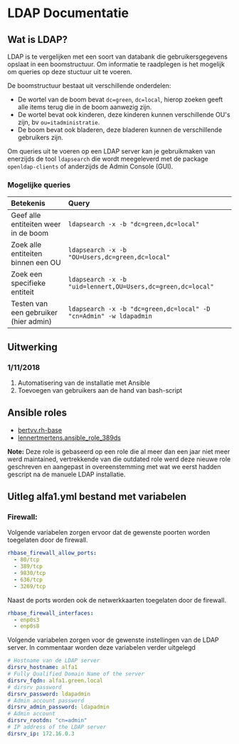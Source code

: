 # LDAP Documentatie

## Wat is LDAP?

LDAP is te vergelijken met een soort van databank die gebruikersgegevens opslaat in een boomstructuur. Om informatie te raadplegen is het mogelijk om queries op deze stuctuur uit te voeren.

De boomstructuur bestaat uit verschillende onderdelen:

- De wortel van de boom bevat `dc=green`, `dc=local`, hierop zoeken geeft alle items terug die in de boom aanwezig zijn.
- De wortel bevat ook kinderen, deze kinderen kunnen verschillende OU's zijn, bv `ou=itadministratie`. 
- De boom bevat ook bladeren, deze bladeren kunnen de verschillende gebruikers zijn.

Om queries uit te voeren op een LDAP server kan je gebruikmaken van enerzijds de tool `ldapsearch` die wordt meegeleverd met de package `openldap-clients` of anderzijds de Admin Console (GUI). 

### Mogelijke queries

| Betekenis | Query |
| :-------- | :---- |
| Geef alle entiteiten weer in de boom | `ldapsearch -x -b "dc=green,dc=local"`                    |
| Zoek alle entiteiten binnen een OU   | `ldapsearch -x -b "OU=Users,dc=green,dc=local"`           |
| Zoek een specifieke entiteit         | `ldapsearch -x -b "uid=lennert,OU=Users,dc=green,dc=local"`|
| Testen van een gebruiker (hier admin)| `ldapsearch -x -b "dc=green,dc=local" -D "cn=Admin" -w ldapadmin` |

## Uitwerking

### 1/11/2018
1. Automatisering van de installatie met Ansible 
2. Toevoegen van gebruikers aan de hand van bash-script

## Ansible roles
- [bertvv.rh-base](https://github.com/bertvv/ansible-role-rh-base)
- [lennertmertens.ansible_role_389ds](https://github.com/LennertMertens/ansible-role-389ds)

**Note:** Deze role is gebaseerd op een role die al meer dan een jaar niet meer werd maintained, vertrekkende van die outdated role werd deze nieuwe role geschreven en aangepast in overeenstemming met wat we eerst hadden gescript na de manuele LDAP installatie.


## Uitleg alfa1.yml bestand met variabelen

### Firewall: 
Volgende variabelen zorgen ervoor dat de gewenste poorten worden toegelaten door de firewall.
```yml
rhbase_firewall_allow_ports:
  - 80/tcp
  - 389/tcp
  - 9830/tcp
  - 636/tcp
  - 3269/tcp
```

Naast de ports worden ook de netwerkkaarten toegelaten door de firewall.
```yaml
rhbase_firewall_interfaces:
  - enp0s3
  - enp0s8
```

Volgende variabelen zorgen voor de gewenste instellingen van de LDAP server. In commentaar worden deze variabelen verder uitgelegd
```yaml
# Hostname van de LDAP server
dirsrv_hostname: alfa1
# Fully Qualified Domain Name of the server
dirsrv_fqdn: alfa1.green.local
# dirsrv password
dirsrv_password: ldapadmin
# Admin account password
dirsrv_admin_password: ldapadmin
# Admin account
dirsrv_rootdn: "cn=admin"
# IP address of the LDAP server
dirsrv_ip: 172.16.0.3
```
